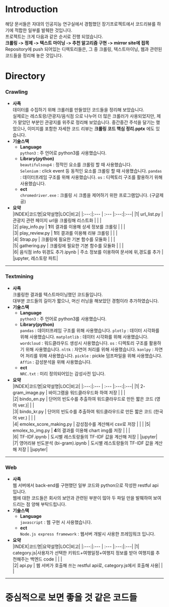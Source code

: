 
# Introduction
해당 문서들은 자대의 인공지능 연구실에서 경험했던 장기프로젝트에서 코드리뷰를 하기에 적합한 일부를 발췌한 것입니다.  
프로젝트는 크게 다음과 같은 순서로 진행 되었습니다.  
 **크롤링 -> 정제 -> 텍스트 마이닝 -> 추천 알고리즘 구현 -> mirror site에 접목**  
Repository에 push 되어있는 디렉토리들은, 그 중 크롤링, 텍스트마이닝, 웹과 관련된 코드들을 정리해 놓은 것입니다.  
  
# Directory
### Crawling  
+ **사족**  
	데이터를 수집하기 위해 크롤러를 만들었던 코드들을 정리해 보았습니다.  
	실제로는 레스토랑/관광지/음식점 으로 나누어 더 많은 크롤러가 사용되었지만, 제가 맡았던 부분인 관광지를 위주로 정리해 보았습니다.
	중간중간 주석을 달기는 했었으나, 이미지를 포함한 자세한 코드 리뷰는 **크롤링 코드 핵심 정리.pptx** 에도 있습니다.  
+ **기술스택**  
	+ **Language**  
			`python3`  : 주 언어로 python3를 사용했습니다.
	+ **Library(python)**  
			`beautifulsoup4` : 정적인 요소를 크롤링 할 때 사용했습니다.  
			`Selenium` : click event 등 동적인 요소를 크롤링 할 때 사용했습니다. 
			`pandas` : 데이터프레임 구조를 위해 사용했습니다.
			`os` : 디렉토리 구조를 활용하기 위해 사용했습니다.
	+ **ect**  
			`chromedriver.exe` : 크롤링 시 크롬을 제어하기 위한 프로그램입니다. (구글제공)
+ **요약**  
	|INDEX|코드명|요약설명|LOC|비고|
	|:---:|:--- | :--- |:---:|:---|
	|1| url_list.py | 관광지 관련 페이지 url을 크롤링해 리스트화 |  |  |  
	|2| play_info.py | **1**의 결과를 이용해 상세 정보를 크롤링 |  |  |  
	|3| play_review.py | **1**의 결과를 이용해 리뷰 크롤링 | |  |  
	|4| Strap.py | 크롤링에 필요한 기본 함수를 모듈화 |  |  |   
	|5| gathering.py | 크롤링에 필요한 기본 함수를 모듈화 |  |  |  
 	|6| 음식점 info 위경도 추가.ipynb | 주소 정보를 이용하여 문서에 위,경도를 추가 |  |jupyter, 레스토랑 파트|
  
***
### Textmining  
+ **사족**  
	크롤링한 결과를 텍스트마이닝했던 코드들입니다.  
	대부분 코드들의 길이가 짧으나, 머신 러닝을 해보았던 경험이라 추가하였습니다.
+ **기술스택**  
	+ **Language**  
			`python3`  : 주 언어로 python3를 사용했습니다.
	+ **Library(python)**   
			`pandas` : 데이터프레임 구조를 위해 사용했습니다.
			`plotly` : 데이터 시각화를 위해 사용했습니다.
			`matplotlib` : 데이터 시각화를 위해 사용했습니다.
			`wordcloud` : 워드클라우드 생성시 사용했습니다.
			`os` : 디렉토리 구조를 활용하기 위해 사용했습니다.
			`nltk` : 자연어 처리를 위해 사용했습니다.
			`konlpy` : 자연어 처리를 위해 사용했습니다.
			`pickle` : pickle 덤프파일을 위해 사용했습니다.
			`Affin` : 감성분석을 위해 사용했습니다.
	+ **ect**  
			`NRC.txt` : 미리 정의되어있는 감성사전 입니다.
+ **요약**  
	|INDEX|코드명|요약설명|LOC|비고|
	|:---:|:--- | :--- |:---:|:---|
	|1| 2-gram_image.py | 바이그램을 워드클라우드화 하여 저장 |  |  |  
	|2| bindo_en.py | 단어의 빈도수를 추출하여 워드클라우드로 만든 짧은 코드 (영어 ver.)|  |  |  
	|3| bindo_kr.py | 단어의 빈도수를 추출하여 워드클라우드로 만든 짧은 코드 (한국어 ver.) |  |  |  
	|4| emolex_score_making.py | 감성점수를 계산해서 csv로 저장 | |  | 
	|5| emolex_to_img.py | **4**의 결과를 이용해 chart img를 저장 |  |  |   
	|6| TF-IDF.ipynb | 도시별 레스토랑들의 TF-IDF 값을 계산해 저장 |  |jupyter|  
	|7| 영어리뷰 빈도분석 (bi-gram).ipynb | 도시별 레스토랑들의 TF-IDF 값을 계산해 저장 |  |jupyter|
  
 
***	
### Web
+ **사족**  
	웹 서버에서 back-end를 구현했던 일부 코드와 python으로 작성한 restful api 입니다.  
	웹에 대한 코드들은 회사의 보안과 관련된 부분이 많아 두 파일 만을 발췌하여 보여드리는 점 양해 부탁드립니다.  
+ **기술스택**  
	+ **Language**  
			`javascript` : 웹 구현 시 사용했습니다.
	+ **ect**  
			`Node.js express framework` : 웹서버 개발시 사용한 프레임워크 입니다.
+ **요약**  
	|INDEX|코드명|요약설명|LOC|비고|
	|:---:|:--- | :--- |:---:|:---|
	|1| category.js|사용자가 선택한 키워드+여행일정+여행지 정보를 받아 여행지를 추천해주는 백엔드 code |  |  |  
	|2| api.py | 웹 서버가 호출해 쓰는 restful api로, category.js에서 호출해 사용|  |  |  
  
  
***	  
# 중심적으로 보면 좋을 것 같은 코드들 
